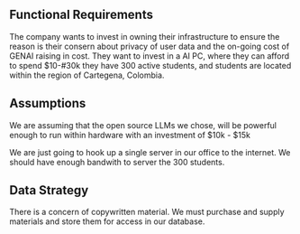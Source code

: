 ## Functional Requirements 

The company wants to invest in owning their infrastructure to ensure 
the reason is their consern about privacy of user data and the on-going cost of GENAI raising in cost.
They want to invest in a AI PC, where they can afford to spend $10-#30k
they have 300 active students, and students are located within the region of Cartegena, Colombia. 

## Assumptions

We are assuming that the open source LLMs we chose, will be powerful enough to run within hardware with an investment of $10k - $15k 

We are just going to hook up a single server in our office to the internet. We should have enough bandwith to server the 300 students. 

## Data Strategy 

There is a concern of copywritten material. We must purchase and supply materials and store them for access in our database. 
